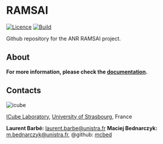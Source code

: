 # RAMSAI

[![Licence](https://img.shields.io/badge/License-Apache%202.0-blue.svg)](https://opensource.org/licenses/Apache-2.0)
[![Build](https://github.com/ICube-Robotics/RAMSAI/actions/workflows/ci.yml/badge.svg)](https://github.com/ICube-Robotics/RAMSAI/actions/workflows/ci.yml)

Github repository for the ANR RAMSAI project.

## About

**For more information, please check the [documentation](https://icube-robotics.github.io/RAMSAI/).**

## Contacts ##
![icube](https://icube.unistra.fr/fileadmin/templates/DUN/icube/images/logo.png)

[ICube Laboratory](https://icube.unistra.fr), [University of Strasbourg](https://www.unistra.fr/), France

__Laurent Barbé:__ [laurent.barbe@unistra.fr](mailto:laurent.barbe@unistra.fr)
__Maciej Bednarczyk:__ [m.bednarczyk@unistra.fr](mailto:m.bednarczyk@unistra.fr), @github: [mcbed](https://github.com/mcbed)

